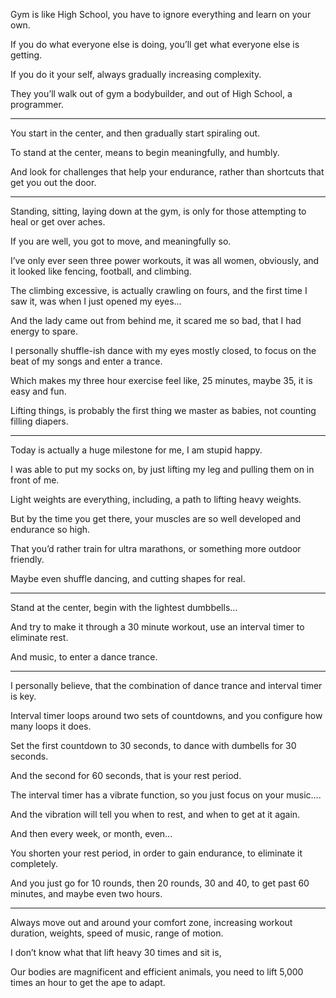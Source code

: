 Gym is like High School,
you have to ignore everything and learn on your own.

If you do what everyone else is doing,
you’ll get what everyone else is getting.

If you do it your self,
always gradually increasing complexity.

They you’ll walk out of gym a bodybuilder,
and out of High School, a programmer.

---

You start in the center,
and then gradually start spiraling out.

To stand at the center,
means to begin meaningfully, and humbly.

And look for challenges that help your endurance,
rather than shortcuts that get you out the door.

---

Standing, sitting, laying down at the gym,
is only for those attempting to heal or get over aches.

If you are well,
you got to move, and meaningfully so.

I’ve only ever seen three power workouts,
it was all women, obviously, and it looked like fencing, football, and climbing.

The climbing excessive, is actually crawling on fours,
and the first time I saw it, was when I just opened my eyes…

And the lady came out from behind me,
it scared me so bad, that I had energy to spare.

I personally shuffle-ish dance with my eyes mostly closed,
to focus on the beat of my songs and enter a trance.

Which makes my three hour exercise feel like,
25 minutes, maybe 35, it is easy and fun.

Lifting things, is probably the first thing we master as babies,
not counting filling diapers.

---

Today is actually a huge milestone for me,
I am stupid happy.

I was able to put my socks on,
by just lifting my leg and pulling them on in front of me.

Light weights are everything,
including, a path to lifting heavy weights.

But by the time you get there,
your muscles are so well developed and endurance so high.

That you’d rather train for ultra marathons,
or something more outdoor friendly.

Maybe even shuffle dancing,
and cutting shapes for real.

---

Stand at the center,
begin with the lightest dumbbells...

And try to make it through a 30 minute workout,
use an interval timer to eliminate rest.

And music,
to enter a dance trance.

---

I personally believe,
that the combination of dance trance and interval timer is key.

Interval timer loops around two sets of countdowns,
and you configure how many loops it does.

Set the first countdown to 30 seconds,
to dance with dumbells for 30 seconds.

And the second for 60 seconds,
that is your rest period.

The interval timer has a vibrate function,
so you just focus on your music….

And the vibration will tell you when to rest,
and when to get at it again.

And then every week,
or month, even...

You shorten your rest period, in order to gain endurance,
to eliminate it completely.

And you just go for 10 rounds,
then 20 rounds, 30 and 40, to get past 60 minutes, and maybe even two hours.

---

Always move out and around your comfort zone,
increasing workout duration, weights, speed of music, range of motion.

I don’t know what that lift heavy 30 times and sit is,

Our bodies are magnificent and efficient animals,
you need to lift 5,000 times an hour to get the ape to adapt.
